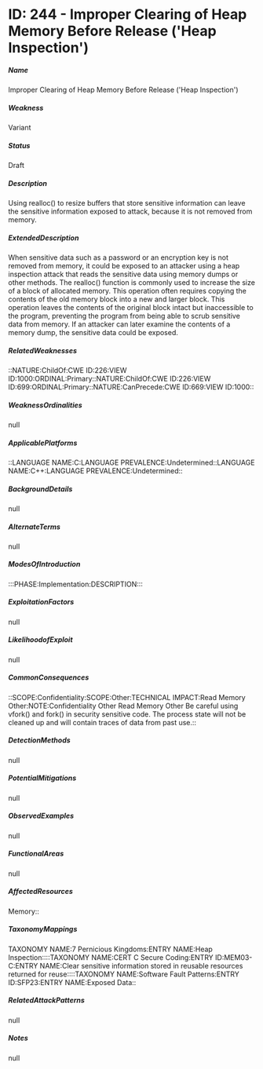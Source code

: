 # ID: 244 - Improper Clearing of Heap Memory Before Release ('Heap Inspection')
<h5>Name</h5>Improper Clearing of Heap Memory Before Release ('Heap Inspection')
<h5>Weakness</h5>Variant
<h5>Status</h5>Draft
<h5>Description</h5>Using realloc() to resize buffers that store sensitive information can leave the sensitive information exposed to attack, because it is not removed from memory.
<h5>ExtendedDescription</h5>When sensitive data such as a password or an encryption key is not removed from memory, it could be exposed to an attacker using a heap inspection attack that reads the sensitive data using memory dumps or other methods. The realloc() function is commonly used to increase the size of a block of allocated memory. This operation often requires copying the contents of the old memory block into a new and larger block. This operation leaves the contents of the original block intact but inaccessible to the program, preventing the program from being able to scrub sensitive data from memory. If an attacker can later examine the contents of a memory dump, the sensitive data could be exposed.
<h5>RelatedWeaknesses</h5>::NATURE:ChildOf:CWE ID:226:VIEW ID:1000:ORDINAL:Primary::NATURE:ChildOf:CWE ID:226:VIEW ID:699:ORDINAL:Primary::NATURE:CanPrecede:CWE ID:669:VIEW ID:1000::
<h5>WeaknessOrdinalities</h5>null
<h5>ApplicablePlatforms</h5>::LANGUAGE NAME:C:LANGUAGE PREVALENCE:Undetermined::LANGUAGE NAME:C++:LANGUAGE PREVALENCE:Undetermined::
<h5>BackgroundDetails</h5>null
<h5>AlternateTerms</h5>null
<h5>ModesOfIntroduction</h5>:::PHASE:Implementation:DESCRIPTION:::
<h5>ExploitationFactors</h5>null
<h5>LikelihoodofExploit</h5>null
<h5>CommonConsequences</h5>::SCOPE:Confidentiality:SCOPE:Other:TECHNICAL IMPACT:Read Memory Other:NOTE:Confidentiality Other Read Memory Other Be careful using vfork() and fork() in security sensitive code. The process state will not be cleaned up and will contain traces of data from past use.::
<h5>DetectionMethods</h5>null
<h5>PotentialMitigations</h5>null
<h5>ObservedExamples</h5>null
<h5>FunctionalAreas</h5>null
<h5>AffectedResources</h5>Memory::
<h5>TaxonomyMappings</h5>TAXONOMY NAME:7 Pernicious Kingdoms:ENTRY NAME:Heap Inspection::::TAXONOMY NAME:CERT C Secure Coding:ENTRY ID:MEM03-C:ENTRY NAME:Clear sensitive information stored in reusable resources returned for reuse::::TAXONOMY NAME:Software Fault Patterns:ENTRY ID:SFP23:ENTRY NAME:Exposed Data::
<h5>RelatedAttackPatterns</h5>null
<h5>Notes</h5>null

